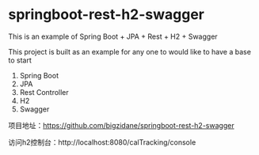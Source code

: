 # springboot-rest-h2-swagger
This is an example of Spring Boot + JPA + Rest + H2 + Swagger

This project is built as an example for any one to would like to have a base to start
1. Spring Boot
2. JPA
3. Rest Controller
4. H2
5. Swagger


项目地址：https://github.com/bigzidane/springboot-rest-h2-swagger

访问h2控制台：http://localhost:8080/calTracking/console
